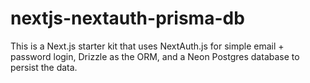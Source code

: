 # nextjs-nextauth-prisma-db
This is a Next.js starter kit that uses NextAuth.js for simple email + password login, Drizzle as the ORM, and a Neon Postgres database to persist the data.
